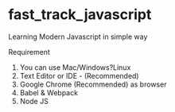 # fast_track_javascript
Learning Modern Javascript in simple way

Requirement
1. You can use Mac/Windows?Linux
2. Text Editor or IDE - (Recommended)
3. Google Chrome (Recommended) as browser
4. Babel & Webpack
5. Node JS